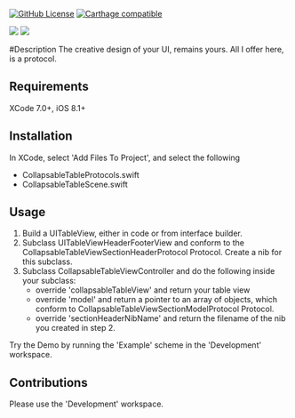 [![GitHub License](https://img.shields.io/badge/license-MIT-lightgrey.svg)](https://raw.githubusercontent.com/rob-nash/CollapsableTable-Swift/master/LICENSE.md)
[![Carthage compatible](https://img.shields.io/badge/Carthage-compatible-4BC51D.svg?style=flat)](https://github.com/Carthage/Carthage)

![](http://i.imgur.com/jDq37Ip.gif?1)
![](http://i.imgur.com/77YQhPE.gif?1)

#Description
The creative design of your UI, remains yours. All I offer here, is a protocol.

## Requirements
XCode 7.0+, iOS 8.1+

## Installation
In XCode, select 'Add Files To Project', and select the following
* CollapsableTableProtocols.swift
* CollapsableTableScene.swift

## Usage
1. Build a UITableView, either in code or from interface builder.
2. Subclass UITableViewHeaderFooterView and conform to the CollapsableTableViewSectionHeaderProtocol Protocol. Create a nib for this subclass.
3. Subclass CollapsableTableViewController and do the following inside your subclass:
	* override 'collapsableTableView' and return your table view
	* override 'model' and return a pointer to an array of objects, which conform to CollapsableTableViewSectionModelProtocol Protocol.
	* override 'sectionHeaderNibName' and return the filename of the nib you created in step 2.

Try the Demo by running the 'Example' scheme in the 'Development' workspace.

## Contributions
Please use the 'Development' workspace.
